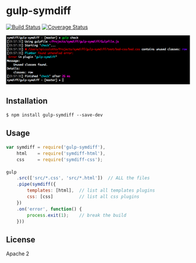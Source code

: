 # gulp-symdiff

[![Build Status](http://img.shields.io/travis/symdiff/gulp-symdiff.svg)](https://travis-ci.org/symdiff/gulp-symdiff) [![Coverage Status](https://coveralls.io/repos/symdiff/gulp-symdiff/badge.svg?branch=master)](https://coveralls.io/r/symdiff/gulp-symdiff?branch=master)

![gulp-symdiff](gulp-symdiff.png)

## Installation

~~~ console
$ npm install gulp-symdiff --save-dev
~~~

## Usage

~~~ javascript
var symdiff = require('gulp-symdiff'),
    html    = require('symdiff-html'),
    css     = require('symdiff-css');

gulp
    .src(['src/*.css', 'src/*.html'])  // ALL the files
    .pipe(symdiff({
        templates: [html],  // list all templates plugins
        css: [css]          // list all css plugins
    })
    .on('error', function() {
        process.exit(1);    // break the build
    }))
~~~

## License

Apache 2
